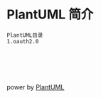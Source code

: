 # PlantUML 简介
```
PlantUML目录
1.oauth2.0




```

​    







power by  [PlantUML](https://plantuml.com/zh/)



